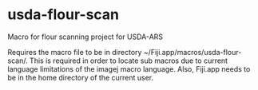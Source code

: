 # usda-flour-scan
Macro for flour scanning project for USDA-ARS

Requires the macro file to be in directory ~/Fiji.app/macros/usda-flour-scan/.
This is required in order to locate sub macros due to current language limitations of the imagej macro language. Also, Fiji.app needs to be in the home directory of the current user.

